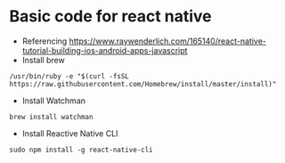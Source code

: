 # Basic code for react native
- Referencing https://www.raywenderlich.com/165140/react-native-tutorial-building-ios-android-apps-javascript
- Install brew
```
/usr/bin/ruby -e "$(curl -fsSL https://raw.githubusercontent.com/Homebrew/install/master/install)"
```
- Install Watchman
```
brew install watchman
```
- Install Reactive Native CLI
```
sudo npm install -g react-native-cli
```




